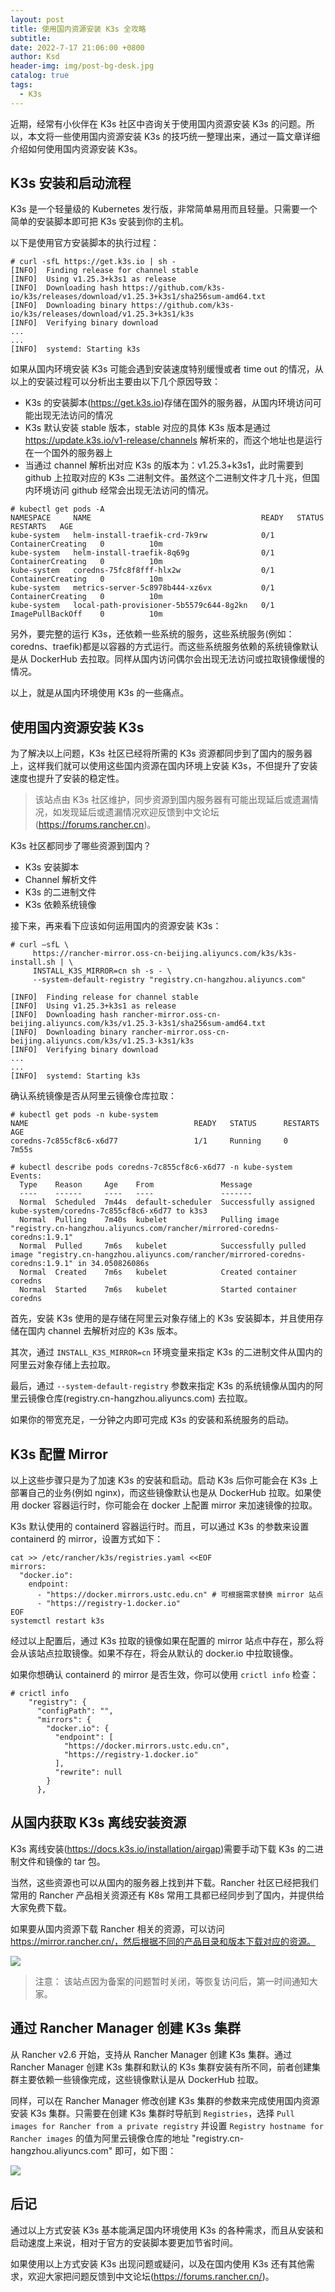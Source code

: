 ```yaml
---
layout: post
title: 使用国内资源安装 K3s 全攻略
subtitle:
date: 2022-7-17 21:06:00 +0800
author: Ksd
header-img: img/post-bg-desk.jpg
catalog: true
tags:
  - K3s
---
```


近期，经常有小伙伴在 K3s 社区中咨询关于使用国内资源安装 K3s 的问题。所以，本文将一些使用国内资源安装 K3s 的技巧统一整理出来，通过一篇文章详细介绍如何使用国内资源安装 K3s。

## K3s 安装和启动流程

K3s 是一个轻量级的 Kubernetes 发行版，非常简单易用而且轻量。只需要一个简单的安装脚本即可把 K3s 安装到你的主机。

以下是使用官方安装脚本的执行过程：

```
# curl -sfL https://get.k3s.io | sh -
[INFO]  Finding release for channel stable
[INFO]  Using v1.25.3+k3s1 as release
[INFO]  Downloading hash https://github.com/k3s-io/k3s/releases/download/v1.25.3+k3s1/sha256sum-amd64.txt
[INFO]  Downloading binary https://github.com/k3s-io/k3s/releases/download/v1.25.3+k3s1/k3s
[INFO]  Verifying binary download
...
...
[INFO]  systemd: Starting k3s
```

如果从国内环境安装 K3s 可能会遇到安装速度特别缓慢或者 time out 的情况，从以上的安装过程可以分析出主要由以下几个原因导致：

- K3s 的安装脚本(https://get.k3s.io)存储在国外的服务器，从国内环境访问可能出现无法访问的情况
- K3s 默认安装 stable 版本，stable 对应的具体 K3s 版本是通过 https://update.k3s.io/v1-release/channels 解析来的，而这个地址也是运行在一个国外的服务器上
- 当通过 channel 解析出对应 K3s 的版本为：v1.25.3+k3s1，此时需要到 github 上拉取对应的 K3s 二进制文件。虽然这个二进制文件才几十兆，但国内环境访问 github 经常会出现无法访问的情况。

```
# kubectl get pods -A
NAMESPACE     NAME                                      READY   STATUS              RESTARTS   AGE
kube-system   helm-install-traefik-crd-7k9rw            0/1     ContainerCreating   0          10m
kube-system   helm-install-traefik-8q69g                0/1     ContainerCreating   0          10m
kube-system   coredns-75fc8f8fff-hlx2w                  0/1     ContainerCreating   0          10m
kube-system   metrics-server-5c8978b444-xz6vx           0/1     ContainerCreating   0          10m
kube-system   local-path-provisioner-5b5579c644-8g2kn   0/1     ImagePullBackOff    0          10m
```

另外，要完整的运行 K3s，还依赖一些系统的服务，这些系统服务(例如：coredns、traefik)都是以容器的方式运行。而这些系统服务依赖的系统镜像默认是从 DockerHub 去拉取。同样从国内访问偶尔会出现无法访问或拉取镜像缓慢的情况。

以上，就是从国内环境使用 K3s 的一些痛点。

## 使用国内资源安装 K3s

为了解决以上问题，K3s 社区已经将所需的 K3s 资源都同步到了国内的服务器上，这样我们就可以使用这些国内资源在国内环境上安装 K3s，不但提升了安装速度也提升了安装的稳定性。

> 该站点由 K3s 社区维护，同步资源到国内服务器有可能出现延后或遗漏情况，如发现延后或遗漏情况欢迎反馈到中文论坛(https://forums.rancher.cn)。

K3s 社区都同步了哪些资源到国内？

- K3s 安装脚本
- Channel 解析文件
- K3s 的二进制文件
- K3s 依赖系统镜像

接下来，再来看下应该如何运用国内的资源安装 K3s：

```
# curl –sfL \
     https://rancher-mirror.oss-cn-beijing.aliyuncs.com/k3s/k3s-install.sh | \
     INSTALL_K3S_MIRROR=cn sh -s - \
     --system-default-registry "registry.cn-hangzhou.aliyuncs.com"

[INFO]  Finding release for channel stable
[INFO]  Using v1.25.3+k3s1 as release
[INFO]  Downloading hash rancher-mirror.oss-cn-beijing.aliyuncs.com/k3s/v1.25.3-k3s1/sha256sum-amd64.txt
[INFO]  Downloading binary rancher-mirror.oss-cn-beijing.aliyuncs.com/k3s/v1.25.3-k3s1/k3s
[INFO]  Verifying binary download
...
...
[INFO]  systemd: Starting k3s
```

确认系统镜像是否从阿里云镜像仓库拉取：

```
# kubectl get pods -n kube-system
NAME                                     READY   STATUS      RESTARTS   AGE
coredns-7c855cf8c6-x6d77                 1/1     Running     0          7m55s

# kubectl describe pods coredns-7c855cf8c6-x6d77 -n kube-system
Events:
  Type    Reason     Age    From               Message
  ----    ------     ----   ----               -------
  Normal  Scheduled  7m44s  default-scheduler  Successfully assigned kube-system/coredns-7c855cf8c6-x6d77 to k3s3
  Normal  Pulling    7m40s  kubelet            Pulling image "registry.cn-hangzhou.aliyuncs.com/rancher/mirrored-coredns-coredns:1.9.1"
  Normal  Pulled     7m6s   kubelet            Successfully pulled image "registry.cn-hangzhou.aliyuncs.com/rancher/mirrored-coredns-coredns:1.9.1" in 34.050826086s
  Normal  Created    7m6s   kubelet            Created container coredns
  Normal  Started    7m6s   kubelet            Started container coredns
```

首先，安装 K3s 使用的是存储在阿里云对象存储上的 K3s 安装脚本，并且使用存储在国内 channel 去解析对应的 K3s 版本。

其次，通过 `INSTALL_K3S_MIRROR=cn` 环境变量来指定 K3s 的二进制文件从国内的阿里云对象存储上去拉取。

最后，通过 `--system-default-registry` 参数来指定 K3s 的系统镜像从国内的阿里云镜像仓库(registry.cn-hangzhou.aliyuncs.com) 去拉取。

如果你的带宽充足，一分钟之内即可完成 K3s 的安装和系统服务的启动。

## K3s 配置 Mirror

以上这些步骤只是为了加速 K3s 的安装和启动。启动 K3s 后你可能会在 K3s 上部署自己的业务(例如 nginx)，而这些镜像默认也是从 DockerHub 拉取。如果使用 docker 容器运行时，你可能会在 docker 上配置 mirror 来加速镜像的拉取。

K3s 默认使用的 containerd 容器运行时。而且，可以通过 K3s 的参数来设置 containerd 的 mirror，设置方式如下：

```
cat >> /etc/rancher/k3s/registries.yaml <<EOF
mirrors:
  "docker.io":
    endpoint:
      - "https://docker.mirrors.ustc.edu.cn" # 可根据需求替换 mirror 站点
      - "https://registry-1.docker.io"
EOF
systemctl restart k3s
```

经过以上配置后，通过 K3s 拉取的镜像如果在配置的 mirror 站点中存在，那么将会从该站点拉取镜像。如果不存在，将会从默认的 docker.io 中拉取镜像。

如果你想确认 containerd 的 mirror 是否生效，你可以使用 `crictl info` 检查：

```
# crictl info
    "registry": {
      "configPath": "",
      "mirrors": {
        "docker.io": {
          "endpoint": [
            "https://docker.mirrors.ustc.edu.cn",
            "https://registry-1.docker.io"
          ],
          "rewrite": null
        }
      },
```

## 从国内获取 K3s 离线安装资源

K3s 离线安装(https://docs.k3s.io/installation/airgap)需要手动下载 K3s 的二进制文件和镜像的 tar 包。

当然，这些资源也可以从国内的服务器上找到并下载。Rancher 社区已经把我们常用的 Rancher 产品相关资源还有 K8s 常用工具都已经同步到了国内，并提供给大家免费下载。

如果要从国内资源下载 Rancher 相关的资源，可以访问 https://mirror.rancher.cn/，然后根据不同的产品目录和版本下载对应的资源。

![](https://tva1.sinaimg.cn/large/008vxvgGly1h8881n8wtaj30wr0u0tct.jpg)

> 注意：
> 该站点因为备案的问题暂时关闭，等恢复访问后，第一时间通知大家。

## 通过 Rancher Manager 创建 K3s 集群

从 Rancher v2.6 开始，支持从 Rancher Manager 创建 K3s 集群。通过 Rancher Manager 创建 K3s 集群和默认的 K3s 集群安装有所不同，前者创建集群主要依赖一些镜像完成，这些镜像默认是从 DockerHub 拉取。

同样，可以在 Rancher Manager 修改创建 K3s 集群的参数来完成使用国内资源安装 K3s 集群。只需要在创建 K3s 集群时导航到 `Registries`，选择 `Pull images for Rancher from a private registry` 并设置 `Registry hostname for Rancher images` 的值为阿里云镜像仓库的地址 "registry.cn-hangzhou.aliyuncs.com" 即可，如下图：

![](https://tva1.sinaimg.cn/large/008vxvgGly1h888sfxy46j31c80u0tc5.jpg)

## 后记

通过以上方式安装 K3s 基本能满足国内环境使用 K3s 的各种需求，而且从安装和启动速度上来说，相对于官方的安装脚本要更加节省时间。

如果使用以上方式安装 K3s 出现问题或疑问，以及在国内使用 K3s 还有其他需求，欢迎大家把问题反馈到中文论坛(https://forums.rancher.cn/)。
